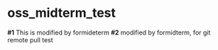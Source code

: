 # oss_midterm_test

**#1** This is modified by formideterm
**#2** modified by formidterm, for git remote pull test
